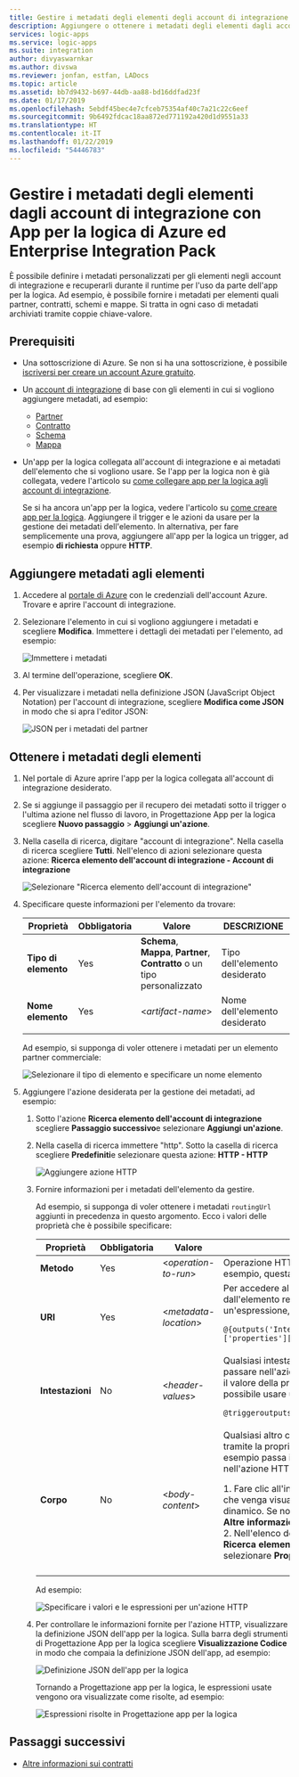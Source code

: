```yaml
---
title: Gestire i metadati degli elementi degli account di integrazione - App per la logica di Azure | Microsoft Docs
description: Aggiungere o ottenere i metadati degli elementi dagli account di integrazione in App per la logica di Azure con Enterprise Integration Pack
services: logic-apps
ms.service: logic-apps
ms.suite: integration
author: divyaswarnkar
ms.author: divswa
ms.reviewer: jonfan, estfan, LADocs
ms.topic: article
ms.assetid: bb7d9432-b697-44db-aa88-bd16ddfad23f
ms.date: 01/17/2019
ms.openlocfilehash: 5ebdf45bec4e7cfceb75354af40c7a21c22c6eef
ms.sourcegitcommit: 9b6492fdcac18aa872ed771192a420d1d9551a33
ms.translationtype: HT
ms.contentlocale: it-IT
ms.lasthandoff: 01/22/2019
ms.locfileid: "54446783"
---
```

# <a name="manage-artifact-metadata-in-integration-accounts-with-azure-logic-apps-and-enterprise-integration-pack"></a>Gestire i metadati degli elementi dagli account di integrazione con App per la logica di Azure ed Enterprise Integration Pack

È possibile definire i metadati personalizzati per gli elementi negli account di integrazione e recuperarli durante il runtime per l'uso da parte dell'app per la logica. Ad esempio, è possibile fornire i metadati per elementi quali partner, contratti, schemi e mappe. Si tratta in ogni caso di metadati archiviati tramite coppie chiave-valore. 

## <a name="prerequisites"></a>Prerequisiti

* Una sottoscrizione di Azure. Se non si ha una sottoscrizione, è possibile <a href="https://azure.microsoft.com/free/" target="_blank">iscriversi per creare un account Azure gratuito</a>.

* Un [account di integrazione](../logic-apps/logic-apps-enterprise-integration-create-integration-account.md) di base con gli elementi in cui si vogliono aggiungere metadati, ad esempio: 

  * [Partner](logic-apps-enterprise-integration-partners.md)
  * [Contratto](logic-apps-enterprise-integration-agreements.md)
  * [Schema](logic-apps-enterprise-integration-schemas.md)
  * [Mappa](logic-apps-enterprise-integration-maps.md)

* Un'app per la logica collegata all'account di integrazione e ai metadati dell'elemento che si vogliono usare. Se l'app per la logica non è già collegata, vedere l'articolo su [come collegare app per la logica agli account di integrazione](logic-apps-enterprise-integration-create-integration-account.md#link-account). 

  Se si ha ancora un'app per la logica, vedere l'articolo su [come creare app per la logica](../logic-apps/quickstart-create-first-logic-app-workflow.md). 
  Aggiungere il trigger e le azioni da usare per la gestione dei metadati dell'elemento. In alternativa, per fare semplicemente una prova, aggiungere all'app per la logica un trigger, ad esempio **di richiesta** oppure **HTTP**.

## <a name="add-metadata-to-artifacts"></a>Aggiungere metadati agli elementi

1. Accedere al <a href="https://portal.azure.com" target="_blank">portale di Azure</a> con le credenziali dell'account Azure. Trovare e aprire l'account di integrazione.

1. Selezionare l'elemento in cui si vogliono aggiungere i metadati e scegliere **Modifica**. Immettere i dettagli dei metadati per l'elemento, ad esempio:

   ![Immettere i metadati](media/logic-apps-enterprise-integration-metadata/add-partner-metadata.png)

1. Al termine dell'operazione, scegliere **OK**.

1. Per visualizzare i metadati nella definizione JSON (JavaScript Object Notation) per l'account di integrazione, scegliere **Modifica come JSON** in modo che si apra l'editor JSON: 

   ![JSON per i metadati del partner](media/logic-apps-enterprise-integration-metadata/partner-metadata.png)

## <a name="get-artifact-metadata"></a>Ottenere i metadati degli elementi

1. Nel portale di Azure aprire l'app per la logica collegata all'account di integrazione desiderato. 

1. Se si aggiunge il passaggio per il recupero dei metadati sotto il trigger o l'ultima azione nel flusso di lavoro, in Progettazione App per la logica scegliere **Nuovo passaggio** > **Aggiungi un'azione**. 

1. Nella casella di ricerca, digitare "account di integrazione". Nella casella di ricerca scegliere **Tutti**. Nell'elenco di azioni selezionare questa azione: **Ricerca elemento dell'account di integrazione - Account di integrazione**

   ![Selezionare "Ricerca elemento dell'account di integrazione"](media/logic-apps-enterprise-integration-metadata/integration-account-artifact-lookup.png)

1. Specificare queste informazioni per l'elemento da trovare:

   | Proprietà | Obbligatoria | Valore | DESCRIZIONE | 
   |----------|---------|-------|-------------| 
   | **Tipo di elemento** | Yes | **Schema**, **Mappa**, **Partner**, **Contratto** o un tipo personalizzato | Tipo dell'elemento desiderato | 
   | **Nome elemento** | Yes | <*artifact-name*> | Nome dell'elemento desiderato | 
   ||| 

   Ad esempio, si supponga di voler ottenere i metadati per un elemento partner commerciale:

   ![Selezionare il tipo di elemento e specificare un nome elemento](media/logic-apps-enterprise-integration-metadata/artifact-lookup-information.png)

1. Aggiungere l'azione desiderata per la gestione dei metadati, ad esempio:

   1. Sotto l'azione **Ricerca elemento dell'account di integrazione** scegliere **Passaggio successivo**e selezionare **Aggiungi un'azione**. 

   1. Nella casella di ricerca immettere "http". Sotto la casella di ricerca scegliere **Predefiniti**e selezionare questa azione: **HTTP - HTTP**

      ![Aggiungere azione HTTP](media/logic-apps-enterprise-integration-metadata/http-action.png)

   1. Fornire informazioni per i metadati dell'elemento da gestire. 

      Ad esempio, si supponga di voler ottenere i metadati `routingUrl` aggiunti in precedenza in questo argomento. Ecco i valori delle proprietà che è possibile specificare: 

      | Proprietà | Obbligatoria | Valore | DESCRIZIONE | 
      |----------|----------|-------|-------------| 
      | **Metodo** | Yes | <*operation-to-run*> | Operazione HTTP da eseguire sull'elemento. Ad esempio, questa azione HTTP usa il metodo **GET**. | 
      | **URI** | Yes | <*metadata-location*> | Per accedere al valore dei metadati `routingUrl` dall'elemento recuperato si può usare un'espressione, ad esempio: <p>`@{outputs('Integration_Account_Artifact_Lookup')['properties']['metadata']['routingUrl']}` | 
      | **Intestazioni** | No  | <*header-values*> | Qualsiasi intestazione di output del trigger da passare nell'azione HTTP. Ad esempio, per passare il valore della proprietà `headers` del trigger è possibile usare un'espressione, ad esempio: <p>`@triggeroutputs()['headers']` | 
      | **Corpo** | No  | <*body-content*> | Qualsiasi altro contenuto che si vuole passare tramite la proprietà `body` dell'azione HTTP. Questo esempio passa i valori `properties` dell'elemento nell'azione HTTP: <p>1. Fare clic all'interno della proprietà **Corpo** in modo che venga visualizzato l'elenco di contenuto dinamico. Se non compaiono proprietà, scegliere **Altre informazioni**. <br>2. Nell'elenco del contenuto dinamico, sotto **Ricerca elemento dell'account di integrazione** selezionare **Proprietà**. | 
      |||| 

      Ad esempio: 

      ![Specificare i valori e le espressioni per un'azione HTTP](media/logic-apps-enterprise-integration-metadata/add-http-action-values.png)

   1. Per controllare le informazioni fornite per l'azione HTTP, visualizzare la definizione JSON dell'app per la logica. Sulla barra degli strumenti di Progettazione App per la logica scegliere **Visualizzazione Codice** in modo che compaia la definizione JSON dell'app, ad esempio:

      ![Definizione JSON dell'app per la logica](media/logic-apps-enterprise-integration-metadata/finished-logic-app-definition.png)

      Tornando a Progettazione app per la logica, le espressioni usate vengono ora visualizzate come risolte, ad esempio:

      ![Espressioni risolte in Progettazione app per la logica](media/logic-apps-enterprise-integration-metadata/resolved-expressions.png)

## <a name="next-steps"></a>Passaggi successivi

* [Altre informazioni sui contratti](logic-apps-enterprise-integration-agreements.md)
